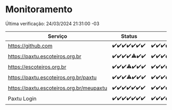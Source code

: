 # Monitoramento

Última verificação: 24/03/2024 21:31:00 -03

|Serviço|Status|Últimas 24h|
|---|---|---|
|https://github.com|<span title="2024-03-17: OK=24">✔️</span><span title="2024-03-18: OK=24">✔️</span><span title="2024-03-19: OK=24">✔️</span><span title="2024-03-20: OK=24">✔️</span><span title="2024-03-21: OK=24">✔️</span><span title="2024-03-22: OK=24">✔️</span><span title="2024-03-23: OK=24">✔️</span>|<span title="23/03/2024 21:33:00 -03 : 200">✔️</span><span title="23/03/2024 22:44:00 -03 : 200">✔️</span><span title="23/03/2024 23:17:00 -03 : 200">✔️</span><span title="24/03/2024 00:06:00 -03 : 200">✔️</span><span title="24/03/2024 01:07:00 -03 : 200">✔️</span><span title="24/03/2024 02:06:00 -03 : 200">✔️</span><span title="24/03/2024 03:07:00 -03 : 200">✔️</span><span title="24/03/2024 04:04:00 -03 : 200">✔️</span><span title="24/03/2024 05:07:00 -03 : 200">✔️</span><span title="24/03/2024 06:07:00 -03 : 200">✔️</span><span title="24/03/2024 07:04:00 -03 : 200">✔️</span><span title="24/03/2024 08:02:00 -03 : 200">✔️</span><span title="24/03/2024 09:10:00 -03 : 200">✔️</span><span title="24/03/2024 10:06:00 -03 : 200">✔️</span><span title="24/03/2024 11:03:00 -03 : 200">✔️</span><span title="24/03/2024 12:04:00 -03 : 200">✔️</span><span title="24/03/2024 13:06:00 -03 : 200">✔️</span><span title="24/03/2024 14:03:00 -03 : 200">✔️</span><span title="24/03/2024 15:08:00 -03 : 200">✔️</span><span title="24/03/2024 16:06:00 -03 : 200">✔️</span><span title="24/03/2024 17:06:00 -03 : 200">✔️</span><span title="24/03/2024 18:03:00 -03 : 200">✔️</span><span title="24/03/2024 19:07:00 -03 : 200">✔️</span><span title="24/03/2024 20:06:00 -03 : 200">✔️</span><span title="24/03/2024 21:31:00 -03 : 200">✔️</span>|
|https://paxtu.escoteiros.org.br|<span title="2024-03-17: OK=24">✔️</span><span title="2024-03-18: OK=24">✔️</span><span title="2024-03-19: OK=24">✔️</span><span title="2024-03-20: OK=24">✔️</span><span title="2024-03-21: OK=23, Falhas=1">⚠️</span><span title="2024-03-22: OK=24">✔️</span><span title="2024-03-23: OK=24">✔️</span>|<span title="23/03/2024 21:33:00 -03 : 200">✔️</span><span title="23/03/2024 22:44:00 -03 : 200">✔️</span><span title="23/03/2024 23:17:00 -03 : 200">✔️</span><span title="24/03/2024 00:06:00 -03 : 200">✔️</span><span title="24/03/2024 01:07:00 -03 : 200">✔️</span><span title="24/03/2024 02:06:00 -03 : 200">✔️</span><span title="24/03/2024 03:07:00 -03 : 200">✔️</span><span title="24/03/2024 04:04:00 -03 : 200">✔️</span><span title="24/03/2024 05:07:00 -03 : 200">✔️</span><span title="24/03/2024 06:07:00 -03 : 200">✔️</span><span title="24/03/2024 07:04:00 -03 : 200">✔️</span><span title="24/03/2024 08:02:00 -03 : 200">✔️</span><span title="24/03/2024 09:10:00 -03 : 200">✔️</span><span title="24/03/2024 10:06:00 -03 : 200">✔️</span><span title="24/03/2024 11:03:00 -03 : 200">✔️</span><span title="24/03/2024 12:04:00 -03 : 200">✔️</span><span title="24/03/2024 13:06:00 -03 : 200">✔️</span><span title="24/03/2024 14:03:00 -03 : 200">✔️</span><span title="24/03/2024 15:08:00 -03 : 200">✔️</span><span title="24/03/2024 16:06:00 -03 : 200">✔️</span><span title="24/03/2024 17:06:00 -03 : 200">✔️</span><span title="24/03/2024 18:03:00 -03 : 200">✔️</span><span title="24/03/2024 19:07:00 -03 : 200">✔️</span><span title="24/03/2024 20:06:00 -03 : 200">✔️</span><span title="24/03/2024 21:31:00 -03 : 200">✔️</span>|
|https://escoteiros.org.br|<span title="2024-03-17: OK=24">✔️</span><span title="2024-03-18: OK=24">✔️</span><span title="2024-03-19: OK=24">✔️</span><span title="2024-03-20: OK=22, Falhas=2">⚠️</span><span title="2024-03-21: OK=24">✔️</span><span title="2024-03-22: OK=24">✔️</span><span title="2024-03-23: OK=24">✔️</span>|<span title="23/03/2024 21:33:00 -03 : 200">✔️</span><span title="23/03/2024 22:44:00 -03 : 200">✔️</span><span title="23/03/2024 23:17:00 -03 : 200">✔️</span><span title="24/03/2024 00:06:00 -03 : 200">✔️</span><span title="24/03/2024 01:07:00 -03 : 200">✔️</span><span title="24/03/2024 02:06:00 -03 : 200">✔️</span><span title="24/03/2024 03:07:00 -03 : 200">✔️</span><span title="24/03/2024 04:04:00 -03 : 200">✔️</span><span title="24/03/2024 05:07:00 -03 : 200">✔️</span><span title="24/03/2024 06:07:00 -03 : 200">✔️</span><span title="24/03/2024 07:04:00 -03 : 200">✔️</span><span title="24/03/2024 08:02:00 -03 : 200">✔️</span><span title="24/03/2024 09:10:00 -03 : 200">✔️</span><span title="24/03/2024 10:06:00 -03 : 200">✔️</span><span title="24/03/2024 11:03:00 -03 : 200">✔️</span><span title="24/03/2024 12:04:00 -03 : 200">✔️</span><span title="24/03/2024 13:06:00 -03 : 200">✔️</span><span title="24/03/2024 14:03:00 -03 : 200">✔️</span><span title="24/03/2024 15:08:00 -03 : 200">✔️</span><span title="24/03/2024 16:06:00 -03 : 200">✔️</span><span title="24/03/2024 17:06:00 -03 : 200">✔️</span><span title="24/03/2024 18:03:00 -03 : 200">✔️</span><span title="24/03/2024 19:07:00 -03 : 200">✔️</span><span title="24/03/2024 20:06:00 -03 : 200">✔️</span><span title="24/03/2024 21:31:00 -03 : 200">✔️</span>|
|https://paxtu.escoteiros.org.br/paxtu|<span title="2024-03-17: OK=24">✔️</span><span title="2024-03-18: OK=24">✔️</span><span title="2024-03-19: OK=24">✔️</span><span title="2024-03-20: OK=23, Falhas=1">⚠️</span><span title="2024-03-21: OK=24">✔️</span><span title="2024-03-22: OK=24">✔️</span><span title="2024-03-23: OK=24">✔️</span>|<span title="23/03/2024 21:33:00 -03 : 200">✔️</span><span title="23/03/2024 22:44:00 -03 : 200">✔️</span><span title="23/03/2024 23:17:00 -03 : 200">✔️</span><span title="24/03/2024 00:06:00 -03 : 200">✔️</span><span title="24/03/2024 01:07:00 -03 : 200">✔️</span><span title="24/03/2024 02:06:00 -03 : 200">✔️</span><span title="24/03/2024 03:07:00 -03 : 200">✔️</span><span title="24/03/2024 04:04:00 -03 : 200">✔️</span><span title="24/03/2024 05:07:00 -03 : 200">✔️</span><span title="24/03/2024 06:07:00 -03 : 200">✔️</span><span title="24/03/2024 07:04:00 -03 : 200">✔️</span><span title="24/03/2024 08:02:00 -03 : 200">✔️</span><span title="24/03/2024 09:10:00 -03 : 200">✔️</span><span title="24/03/2024 10:06:00 -03 : 200">✔️</span><span title="24/03/2024 11:03:00 -03 : 200">✔️</span><span title="24/03/2024 12:04:00 -03 : 200">✔️</span><span title="24/03/2024 13:06:00 -03 : 200">✔️</span><span title="24/03/2024 14:03:00 -03 : 200">✔️</span><span title="24/03/2024 15:08:00 -03 : 200">✔️</span><span title="24/03/2024 16:06:00 -03 : 200">✔️</span><span title="24/03/2024 17:06:00 -03 : 200">✔️</span><span title="24/03/2024 18:03:00 -03 : 200">✔️</span><span title="24/03/2024 19:07:00 -03 : 200">✔️</span><span title="24/03/2024 20:06:00 -03 : 200">✔️</span><span title="24/03/2024 21:31:00 -03 : 200">✔️</span>|
|https://paxtu.escoteiros.org.br/meupaxtu|<span title="2024-03-17: OK=24">✔️</span><span title="2024-03-18: OK=24">✔️</span><span title="2024-03-19: OK=24">✔️</span><span title="2024-03-20: OK=24">✔️</span><span title="2024-03-21: OK=24">✔️</span><span title="2024-03-22: OK=24">✔️</span><span title="2024-03-23: OK=24">✔️</span>|<span title="23/03/2024 21:33:00 -03 : 200">✔️</span><span title="23/03/2024 22:44:00 -03 : 200">✔️</span><span title="23/03/2024 23:17:00 -03 : 200">✔️</span><span title="24/03/2024 00:06:00 -03 : 200">✔️</span><span title="24/03/2024 01:07:00 -03 : 200">✔️</span><span title="24/03/2024 02:06:00 -03 : 200">✔️</span><span title="24/03/2024 03:07:00 -03 : 200">✔️</span><span title="24/03/2024 04:04:00 -03 : 200">✔️</span><span title="24/03/2024 05:07:00 -03 : 200">✔️</span><span title="24/03/2024 06:07:00 -03 : 200">✔️</span><span title="24/03/2024 07:04:00 -03 : 200">✔️</span><span title="24/03/2024 08:02:00 -03 : 200">✔️</span><span title="24/03/2024 09:10:00 -03 : 200">✔️</span><span title="24/03/2024 10:06:00 -03 : 200">✔️</span><span title="24/03/2024 11:03:00 -03 : 200">✔️</span><span title="24/03/2024 12:04:00 -03 : 200">✔️</span><span title="24/03/2024 13:06:00 -03 : 200">✔️</span><span title="24/03/2024 14:03:00 -03 : 200">✔️</span><span title="24/03/2024 15:08:00 -03 : 200">✔️</span><span title="24/03/2024 16:06:00 -03 : 200">✔️</span><span title="24/03/2024 17:06:00 -03 : 200">✔️</span><span title="24/03/2024 18:03:00 -03 : 200">✔️</span><span title="24/03/2024 19:07:00 -03 : 200">✔️</span><span title="24/03/2024 20:06:00 -03 : 200">✔️</span><span title="24/03/2024 21:31:00 -03 : 200">✔️</span>|
|Paxtu Login|<span title="2024-03-17: OK=24">✔️</span><span title="2024-03-18: OK=24">✔️</span><span title="2024-03-19: OK=24">✔️</span><span title="2024-03-20: OK=24">✔️</span><span title="2024-03-21: OK=24">✔️</span><span title="2024-03-22: OK=24">✔️</span><span title="2024-03-23: OK=24">✔️</span>|<span title="23/03/2024 21:33:00 -03 : 200">✔️</span><span title="23/03/2024 22:44:00 -03 : 200">✔️</span><span title="23/03/2024 23:17:00 -03 : 200">✔️</span><span title="24/03/2024 00:06:00 -03 : 200">✔️</span><span title="24/03/2024 01:07:00 -03 : 200">✔️</span><span title="24/03/2024 02:06:00 -03 : 200">✔️</span><span title="24/03/2024 03:07:00 -03 : 200">✔️</span><span title="24/03/2024 04:04:00 -03 : 200">✔️</span><span title="24/03/2024 05:07:00 -03 : 200">✔️</span><span title="24/03/2024 06:07:00 -03 : 200">✔️</span><span title="24/03/2024 07:04:00 -03 : 200">✔️</span><span title="24/03/2024 08:02:00 -03 : 200">✔️</span><span title="24/03/2024 09:10:00 -03 : 200">✔️</span><span title="24/03/2024 10:06:00 -03 : 200">✔️</span><span title="24/03/2024 11:03:00 -03 : 200">✔️</span><span title="24/03/2024 12:04:00 -03 : 200">✔️</span><span title="24/03/2024 13:06:00 -03 : 200">✔️</span><span title="24/03/2024 14:03:00 -03 : 200">✔️</span><span title="24/03/2024 15:08:00 -03 : 200">✔️</span><span title="24/03/2024 16:06:00 -03 : 200">✔️</span><span title="24/03/2024 17:06:00 -03 : 200">✔️</span><span title="24/03/2024 18:03:00 -03 : 200">✔️</span><span title="24/03/2024 19:07:00 -03 : 200">✔️</span><span title="24/03/2024 20:06:00 -03 : 200">✔️</span><span title="24/03/2024 21:31:00 -03 : 200">✔️</span>|
